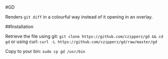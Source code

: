#GD

Renders `git diff` in a colourful way instead of it opening in an overlay.

##Installation

Retrieve the file using git: `git clone https://github.com/czipperz/gd && cd gd`
or using curl: `curl -L https://github.com/czipperz/gd/raw/master/gd`

Copy to your bin: `sudo cp gd /usr/bin`
